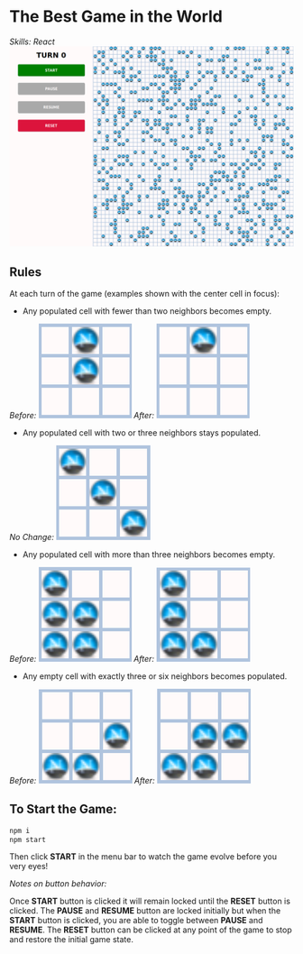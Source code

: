 # The Best Game in the World

_Skills: React_
![Main image of menu and board](https://raw.githubusercontent.com/JamesScript7/the-best-game-in-the-world/master/public/images/rules/main.png)

## Rules

At each turn of the game (examples shown with the center cell in focus):

* Any populated cell with fewer than two neighbors becomes empty.

_Before:_
![Rule 1 before image](https://raw.githubusercontent.com/JamesScript7/the-best-game-in-the-world/master/public/images/rules/1-before.png)
_After:_
![Rule 1 before image](https://raw.githubusercontent.com/JamesScript7/the-best-game-in-the-world/master/public/images/rules/1-after.png)
* Any populated cell with two or three neighbors stays populated.

_No Change:_
![Rule 2 no change image](https://raw.githubusercontent.com/JamesScript7/the-best-game-in-the-world/master/public/images/rules/2-nochange.png)
* Any populated cell with more than three neighbors becomes empty.

_Before:_
![Rule 3 before image](https://raw.githubusercontent.com/JamesScript7/the-best-game-in-the-world/master/public/images/rules/3-before.png)
_After:_
![Rule 3 after image](https://raw.githubusercontent.com/JamesScript7/the-best-game-in-the-world/master/public/images/rules/3-after.png)
* Any empty cell with exactly three or six neighbors becomes populated.

_Before:_
![Rule 4 before image](https://raw.githubusercontent.com/JamesScript7/the-best-game-in-the-world/master/public/images/rules/4-before.png)
_After:_
![Rule 4 before image](https://raw.githubusercontent.com/JamesScript7/the-best-game-in-the-world/master/public/images/rules/4-after.png)

## To Start the Game:

```
npm i
npm start
```

Then click __START__ in the menu bar to watch the game evolve before you very eyes!

_Notes on button behavior:_

Once __START__ button is clicked it will remain locked until the
__RESET__ button is clicked. The __PAUSE__ and __RESUME__ button
are locked initially but when the __START__ button is clicked, you
are able to toggle between __PAUSE__ and __RESUME__. The __RESET__
button can be clicked at any point of the game to stop and restore the initial game state.
